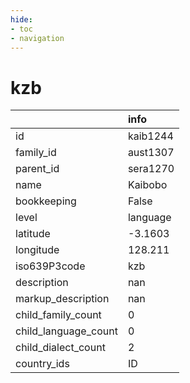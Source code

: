 ```yaml
---
hide:
- toc
- navigation
---
```

# kzb
|                      | info     |
|:---------------------|:---------|
| id                   | kaib1244 |
| family_id            | aust1307 |
| parent_id            | sera1270 |
| name                 | Kaibobo  |
| bookkeeping          | False    |
| level                | language |
| latitude             | -3.1603  |
| longitude            | 128.211  |
| iso639P3code         | kzb      |
| description          | nan      |
| markup_description   | nan      |
| child_family_count   | 0        |
| child_language_count | 0        |
| child_dialect_count  | 2        |
| country_ids          | ID       |